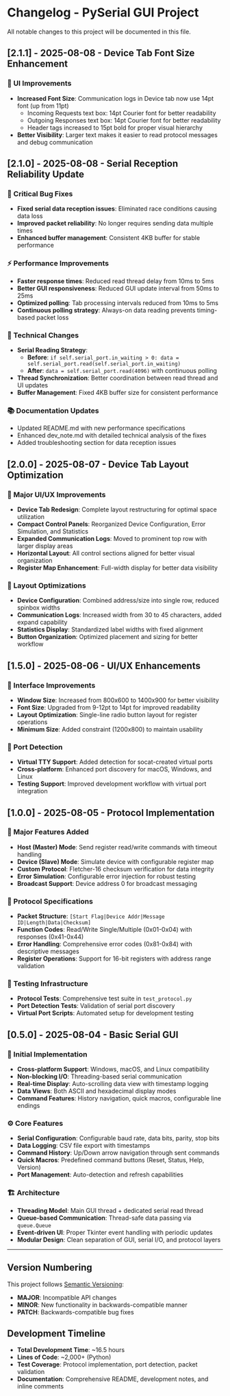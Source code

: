 # Changelog - PySerial GUI Project

All notable changes to this project will be documented in this file.

## [2.1.1] - 2025-08-08 - Device Tab Font Size Enhancement

### 🎨 UI Improvements
- **Increased Font Size**: Communication logs in Device tab now use 14pt font (up from 11pt)
  - Incoming Requests text box: 14pt Courier font for better readability
  - Outgoing Responses text box: 14pt Courier font for better readability
  - Header tags increased to 15pt bold for proper visual hierarchy
- **Better Visibility**: Larger text makes it easier to read protocol messages and debug communication

## [2.1.0] - 2025-08-08 - Serial Reception Reliability Update

### 🐛 Critical Bug Fixes
- **Fixed serial data reception issues**: Eliminated race conditions causing data loss
- **Improved packet reliability**: No longer requires sending data multiple times
- **Enhanced buffer management**: Consistent 4KB buffer for stable performance

### ⚡ Performance Improvements
- **Faster response times**: Reduced read thread delay from 10ms to 5ms
- **Better GUI responsiveness**: Reduced GUI update interval from 50ms to 25ms  
- **Optimized polling**: Tab processing intervals reduced from 10ms to 5ms
- **Continuous polling strategy**: Always-on data reading prevents timing-based packet loss

### 🔧 Technical Changes
- **Serial Reading Strategy**: 
  - **Before**: `if self.serial_port.in_waiting > 0: data = self.serial_port.read(self.serial_port.in_waiting)`
  - **After**: `data = self.serial_port.read(4096)` with continuous polling
- **Thread Synchronization**: Better coordination between read thread and UI updates
- **Buffer Management**: Fixed 4KB buffer size for consistent performance

### 📚 Documentation Updates
- Updated README.md with new performance specifications
- Enhanced dev_note.md with detailed technical analysis of the fixes
- Added troubleshooting section for data reception issues

## [2.0.0] - 2025-08-07 - Device Tab Layout Optimization

### 🎨 Major UI/UX Improvements
- **Device Tab Redesign**: Complete layout restructuring for optimal space utilization
- **Compact Control Panels**: Reorganized Device Configuration, Error Simulation, and Statistics
- **Expanded Communication Logs**: Moved to prominent top row with larger display areas
- **Horizontal Layout**: All control sections aligned for better visual organization
- **Register Map Enhancement**: Full-width display for better data visibility

### 🔧 Layout Optimizations
- **Device Configuration**: Combined address/size into single row, reduced spinbox widths
- **Communication Logs**: Increased width from 30 to 45 characters, added expand capability
- **Statistics Display**: Standardized label widths with fixed alignment
- **Button Organization**: Optimized placement and sizing for better workflow

## [1.5.0] - 2025-08-06 - UI/UX Enhancements

### 🎨 Interface Improvements
- **Window Size**: Increased from 800x600 to 1400x900 for better visibility
- **Font Size**: Upgraded from 9-12pt to 14pt for improved readability
- **Layout Optimization**: Single-line radio button layout for register operations
- **Minimum Size**: Added constraint (1200x800) to maintain usability

### 🔌 Port Detection
- **Virtual TTY Support**: Added detection for socat-created virtual ports
- **Cross-platform**: Enhanced port discovery for macOS, Windows, and Linux
- **Testing Support**: Improved development workflow with virtual port integration

## [1.0.0] - 2025-08-05 - Protocol Implementation

### 🚀 Major Features Added
- **Host (Master) Mode**: Send register read/write commands with timeout handling
- **Device (Slave) Mode**: Simulate device with configurable register map
- **Custom Protocol**: Fletcher-16 checksum verification for data integrity
- **Error Simulation**: Configurable error injection for robust testing
- **Broadcast Support**: Device address 0 for broadcast messaging

### 🔧 Protocol Specifications
- **Packet Structure**: `[Start Flag|Device Addr|Message ID|Length|Data|Checksum]`
- **Function Codes**: Read/Write Single/Multiple (0x01-0x04) with responses (0x41-0x44)
- **Error Handling**: Comprehensive error codes (0x81-0x84) with descriptive messages
- **Register Operations**: Support for 16-bit registers with address range validation

### 🧪 Testing Infrastructure
- **Protocol Tests**: Comprehensive test suite in `test_protocol.py`
- **Port Detection Tests**: Validation of serial port discovery
- **Virtual Port Scripts**: Automated setup for development testing

## [0.5.0] - 2025-08-04 - Basic Serial GUI

### 🎯 Initial Implementation
- **Cross-platform Support**: Windows, macOS, and Linux compatibility
- **Non-blocking I/O**: Threading-based serial communication
- **Real-time Display**: Auto-scrolling data view with timestamp logging
- **Data Views**: Both ASCII and hexadecimal display modes
- **Command Features**: History navigation, quick macros, configurable line endings

### ⚙️ Core Features
- **Serial Configuration**: Configurable baud rate, data bits, parity, stop bits
- **Data Logging**: CSV file export with timestamps
- **Command History**: Up/Down arrow navigation through sent commands
- **Quick Macros**: Predefined command buttons (Reset, Status, Help, Version)
- **Port Management**: Auto-detection and refresh capabilities

### 🏗️ Architecture
- **Threading Model**: Main GUI thread + dedicated serial read thread
- **Queue-based Communication**: Thread-safe data passing via `queue.Queue`
- **Event-driven UI**: Proper Tkinter event handling with periodic updates
- **Modular Design**: Clean separation of GUI, serial I/O, and protocol layers

---

## Version Numbering

This project follows [Semantic Versioning](https://semver.org/):
- **MAJOR**: Incompatible API changes
- **MINOR**: New functionality in backwards-compatible manner  
- **PATCH**: Backwards-compatible bug fixes

## Development Timeline

- **Total Development Time**: ~16.5 hours
- **Lines of Code**: ~2,000+ (Python)
- **Test Coverage**: Protocol implementation, port detection, packet validation
- **Documentation**: Comprehensive README, development notes, and inline comments
